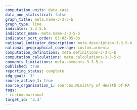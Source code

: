 ```yaml
---
computation_units: data.case
data_non_statistical: false
graph_title: meta.name-3-3-5-b
graph_type: line
indicator: 3.3.5.b
indicator_name: meta.name-3-3-5-b
indicator_sort_order: 03-03-05-0b
national_indicator_description: meta.description-3-3-5-b
national_geographical_coverage: custom.armenia
computation_definitions: meta.definitions-3-3-5-b
computation_calculations: meta.calculations-3-3-5-b
comments_limitations: meta.comments-3-3-5-b
published: true
reporting_status: complete
sdg_goal: '3'
source_active_1: true
source_organisation_1: sources.Ministry of Health of RA
tags:
- custom.national
target_id: '3.3'
---
```

